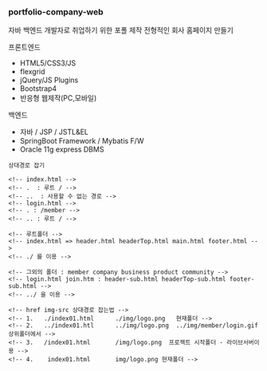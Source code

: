 ### portfolio-company-web

자바 백엔드 개발자로 취업하기 위한 포폴 제작
전형적인 회사 홈페이지 만들기

프론트엔드
- HTML5/CSS3/JS
- flexgrid
- jQuery/JS Plugins
- Bootstrap4 
- 반응형 웹제작(PC,모바일)

백엔드
- 자바 / JSP / JSTL&EL
- SpringBoot Framework / Mybatis F/W
- Oracle 11g express DBMS


```
상대경로 잡기

<!-- index.html -->
<!-- .  : 루트 / -->
<!-- ..  : 사용할 수 없는 경로 -->
<!-- login.html -->
<!-- . : /member -->
<!-- .. : 루트 / -->

<!-- 루트폴더 -->
<!-- index.html => header.html headerTop.html main.html footer.html -->
<!-- ./ 를 이용 -->

<!-- 그외의 폴더 : member company business product community -->
<!-- login.html join.htm : header-sub.html headerTop-sub.html footer-sub.html -->
<!-- ../ 을 이용 -->

<!-- href img-src 상대경로 잡는법 -->
<!-- 1.   ./index01.html      ./img/logo.png   현재폴더 -->
<!-- 2.   ../index01.htl      ../img/logo.png  ../img/member/login.gif 상위폴더에서 -->
<!-- 3.   /index01.html       /img/logo.png  프로젝트 시작폴더 - 라이브서버이용 -->
<!-- 4.    index01.html       img/logo.png 현재폴더 -->
```
